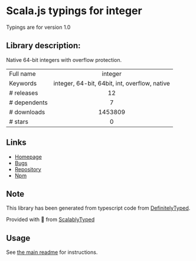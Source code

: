 
# Scala.js typings for integer

Typings are for version 1.0

## Library description:
Native 64-bit integers with overflow protection.

|                    |                 |
| ------------------ | :-------------: |
| Full name          | integer |
| Keywords           | integer, 64-bit, 64bit, int, overflow, native |
| # releases         | 12 |
| # dependents       | 7 |
| # downloads        | 1453809 |
| # stars            | 0 |

## Links
- [Homepage](https://github.com/JoshuaWise/integer#readme)
- [Bugs](https://github.com/JoshuaWise/integer/issues)
- [Repository](https://github.com/JoshuaWise/integer)
- [Npm](https://www.npmjs.com/package/integer)
    


## Note
This library has been generated from typescript code from [DefinitelyTyped](https://definitelytyped.org).

Provided with :purple_heart: from [ScalablyTyped](https://github.com/oyvindberg/ScalablyTyped)

## Usage
See [the main readme](../../readme.md) for instructions.


